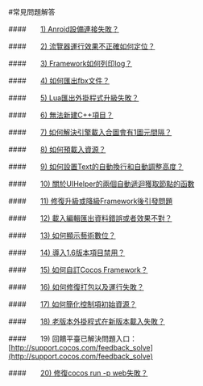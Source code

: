#常見問題解答


####&emsp;&emsp;[1) Anroid設備連接失敗？](../connect-solution/tw.md)

####&emsp;&emsp;[2) 流覽器運行效果不正確如何定位？](../debug-on-browser/tw.md)

####&emsp;&emsp;[3) Framework如何列印log？](../FWNoLog/tw.md) 

####&emsp;&emsp;[4) 如何匯出fbx文件？](../HowToUseFBX/tw.md) 

####&emsp;&emsp;[5) Lua匯出外掛程式升級失敗？](../LuaPluginUpdateError/tw.md) 

####&emsp;&emsp;[6) 無法新建C++項目？](../NoCreateCPPProject/tw.md) 

####&emsp;&emsp;[7) 如何解決引擎載入合圖會有1圖元間隔？](../OnePixelBug/tw.md) 

####&emsp;&emsp;[8) 如何預載入資源？](../PreloadRes/tw.md)  

####&emsp;&emsp;[9) 如何設置Text的自動換行和自動調整高度？](../TextAuto/tw.md) 

####&emsp;&emsp;[10) 關於UIHelper的兩個自動遞迴獲取節點的函數](../UIHelperGetNode/tw.md) 

####&emsp;&emsp;[11) 修復升級或降級Framework後引發問題](../upgrade-framework/tw.md)

####&emsp;&emsp;[12) 載入編輯匯出資料錯誤或者效果不對？](../LoadError/tw.md)

####&emsp;&emsp;[13) 如何顯示藝術數位？](../ShowAtlasLabel/tw.md)


####&emsp;&emsp;[14) 導入1.6版本項目禁用？](../Import1.6ProjectError/tw.md)

####&emsp;&emsp;[15) 如何自訂Cocos Framework？](../../chapter3/HowToCode/CustomizeFramework/tw.md)

####&emsp;&emsp;[16) 如何修復打包以及運行失敗？](../FixPackageError/tw.md)

####&emsp;&emsp;[17) 如何簡化控制項初始資源？](../SimplifyWidgetsRes/tw.md)

####&emsp;&emsp;[18) 老版本外掛程式在新版本載入失敗？](../PluginLoadError/tw.md)

####&emsp;&emsp;19) 回饋平臺已解決問題入口：[http://support.cocos.com/feedback_solve](http://support.cocos.com/feedback_solve)

####&emsp;&emsp;[20) 修復cocos run -p web失敗？](../runError/tw.md)